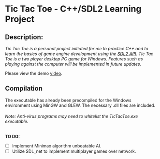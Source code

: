 # Tic Tac Toe - C++/SDL2 Learning Project

## Description:
*Tic Tac Toe is a personal project initiated for me to practice C++ and to learn the basics of game engine development using the [SDL2 API](https://www.libsdl.org/). Tic Tac Toe is a two player desktop PC game for Windows. Features such as playing against the computer will be implemented in future updates.*

Please view the demo [video](https://youtu.be/kFdgwVa-3Kw).

## Compilation
The executable has already been precompiled for the Windows environment using MinGW and GLEW. The necessary .dll files are included.

###### Note: Anti-virus programs may need to whitelist the TicTacToe.exe executable.

**TO DO:**

- [ ] Implement Minimax algorithm unbeatable AI.
- [ ] Utilize SDL_net to implement multiplayer games over network.
